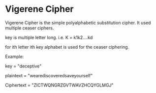 # Vigerene Cipher

Vigerene Cipher is the simple polyalphabetic substitution cipher.
It used multiple ceaser ciphers. 

key is multiple letter long. i.e. K = k1k2....kd

for ith letter ith key alphabet is used for the ceaser ciphering.

Example:

key = "deceptive"

plaintext = "wearediscoveredsaveyourself"

Ciphertext = "ZICTWQNGRZGVTWAVZHCQYGLMGJ"
